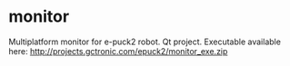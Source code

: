 # monitor
Multiplatform monitor for e-puck2 robot. Qt project.
Executable available here: http://projects.gctronic.com/epuck2/monitor_exe.zip